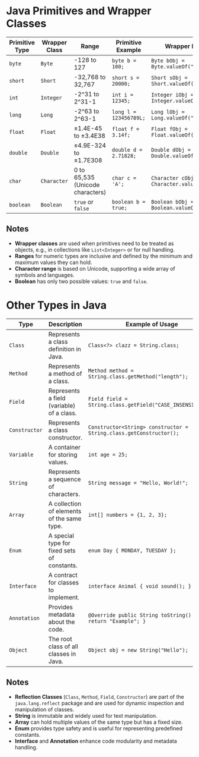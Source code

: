 # Java Primitives and Wrapper Classes

| Primitive Type | Wrapper Class     | Range                                   | Primitive Example         | Wrapper Example                                         |
|----------------|-------------------|-----------------------------------------|---------------------------|--------------------------------------------------------|
| `byte`         | `Byte`           | -128 to 127                             | `byte b = 100;`           | `Byte bObj = Byte.valueOf("100");`                    |
| `short`        | `Short`          | -32,768 to 32,767                       | `short s = 20000;`        | `Short sObj = Short.valueOf("20000");`                |
| `int`          | `Integer`        | -2^31 to 2^31-1                         | `int i = 12345;`          | `Integer iObj = Integer.valueOf("12345");`            |
| `long`         | `Long`           | -2^63 to 2^63-1                         | `long l = 123456789L;`    | `Long lObj = Long.valueOf("123456789");`              |
| `float`        | `Float`          | ±1.4E-45 to ±3.4E38                     | `float f = 3.14f;`        | `Float fObj = Float.valueOf("3.14");`                 |
| `double`       | `Double`         | ±4.9E-324 to ±1.7E308                   | `double d = 2.71828;`     | `Double dObj = Double.valueOf("2.71828");`            |
| `char`         | `Character`      | 0 to 65,535 (Unicode characters)        | `char c = 'A';`           | `Character cObj = Character.valueOf('A');`            |
| `boolean`      | `Boolean`        | `true` or `false`                       | `boolean b = true;`       | `Boolean bObj = Boolean.valueOf(true);`               |

## Notes
- **Wrapper classes** are used when primitives need to be treated as objects, e.g., in collections like `List<Integer>` or for null handling.
- **Ranges** for numeric types are inclusive and defined by the minimum and maximum values they can hold.
- **Character range** is based on Unicode, supporting a wide array of symbols and languages.
- **Boolean** has only two possible values: `true` and `false`.

# Other Types in Java

| Type            | Description                                | Example of Usage                                           |
|------------------|--------------------------------------------|------------------------------------------------------------|
| `Class`         | Represents a class definition in Java.     | `Class<?> clazz = String.class;`                           |
| `Method`        | Represents a method of a class.            | `Method method = String.class.getMethod("length");`        |
| `Field`         | Represents a field (variable) of a class.  | `Field field = String.class.getField("CASE_INSENSITIVE");` |
| `Constructor`   | Represents a class constructor.            | `Constructor<String> constructor = String.class.getConstructor();` |
| `Variable`      | A container for storing values.            | `int age = 25;`                                            |
| `String`        | Represents a sequence of characters.       | `String message = "Hello, World!";`                        |
| `Array`         | A collection of elements of the same type. | `int[] numbers = {1, 2, 3};`                               |
| `Enum`          | A special type for fixed sets of constants.| `enum Day { MONDAY, TUESDAY };`                            |
| `Interface`     | A contract for classes to implement.       | `interface Animal { void sound(); }`                       |
| `Annotation`    | Provides metadata about the code.          | `@Override public String toString() { return "Example"; }` |
| `Object`        | The root class of all classes in Java.     | `Object obj = new String("Hello");`                        |

## Notes
- **Reflection Classes** (`Class`, `Method`, `Field`, `Constructor`) are part of the `java.lang.reflect` package and are used for dynamic inspection and manipulation of classes.
- **String** is immutable and widely used for text manipulation.
- **Array** can hold multiple values of the same type but has a fixed size.
- **Enum** provides type safety and is useful for representing predefined constants.
- **Interface** and **Annotation** enhance code modularity and metadata handling.

